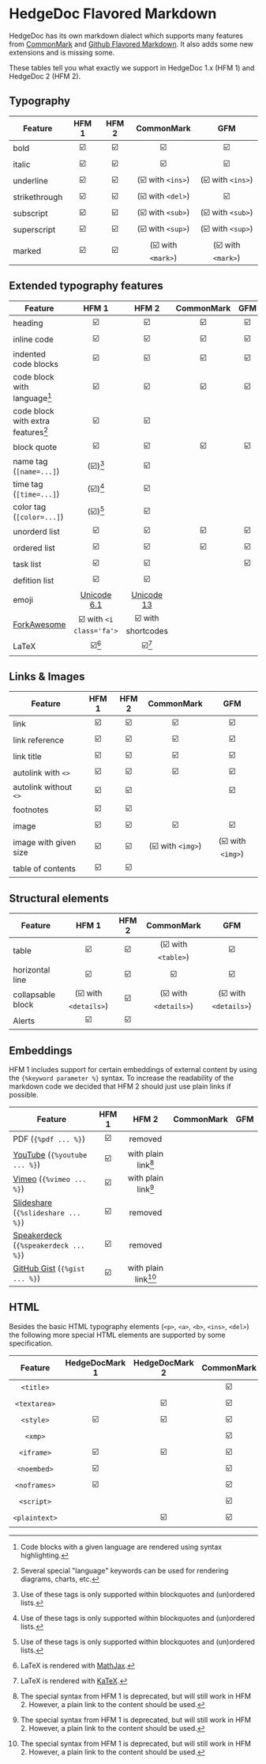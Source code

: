 # HedgeDoc Flavored Markdown

HedgeDoc has its own markdown dialect which supports many features from [CommonMark][commonmark]
and [Github Flavored Markdown][gfm]. It also adds some new extensions and is missing some.

These tables tell you what exactly we support in HedgeDoc 1.x (HFM 1) and HedgeDoc 2 (HFM 2).

## Typography

| Feature       | HFM 1 | HFM 2 |     CommonMark     |        GFM         |
|---------------|:-----:|:-----:|:------------------:|:------------------:|
| bold          |  ☑️   |  ☑️   |         ☑️         |         ☑️         |
| italic        |  ☑️   |  ☑️   |         ☑️         |         ☑️         |
| underline     |  ☑️   |  ☑️   | (☑️ with `<ins>`)  | (☑️ with `<ins>`)  |
| strikethrough |  ☑️   |  ☑️   | (☑️ with `<del>`)  |         ☑️         |
| subscript     |  ☑️   |  ☑️   | (☑️ with `<sub>`)  | (☑️ with `<sub>`)  |
| superscript   |  ☑️   |  ☑️   | (☑️ with `<sup>`)  | (☑️ with `<sup>`)  |
| marked        |  ☑️   |  ☑️   | (☑️ with `<mark>`) | (☑️ with `<mark>`) |

## Extended typography features

| Feature                                     |          HFM 1           |          HFM 2           | CommonMark | GFM |
|---------------------------------------------|:------------------------:|:------------------------:|:----------:|:---:|
| heading                                     |            ☑️            |            ☑️            |     ☑️     | ☑️  |
| inline code                                 |            ☑️            |            ☑️            |     ☑️     | ☑️  |
| indented code blocks                        |            ☑️            |            ☑️            |     ☑️     | ☑️  |
| code block with language[^highlight]        |            ☑️            |            ☑️            |     ☑️     | ☑️  |
| code block with extra features[^extra-code] |            ☑️            |            ☑️            |            |     |
| block quote                                 |            ☑️            |            ☑️            |     ☑️     | ☑️  |
| name tag (`[name=...]`)                     |    (☑️)[^in-bq-list]     |            ☑️            |            |     |
| time tag (`[time=...]`)                     |    (☑️)[^in-bq-list]     |            ☑️            |            |     |
| color tag (`[color=...]`)                   |    (☑️)[^in-bq-list]     |            ☑️            |            |     |
| unorderd list                               |            ☑️            |            ☑️            |     ☑️     | ☑️  |
| ordered list                                |            ☑️            |            ☑️            |     ☑️     | ☑️  |
| task list                                   |            ☑️            |            ☑️            |            | ☑️  |
| defition list                               |            ☑️            |            ☑️            |            |     |
| emoji                                       | [Unicode 6.1][unicode-6] | [Unicode 13][unicode-13] |            |     |
| [ForkAwesome][fa]                           | ☑️ with `<i class='fa'>` |    ☑️ with shortcodes    |            |     |
| LaTeX                                       |         ☑️[^mj]          |         ☑️[^kt]          |            |     |

[^highlight]: Code blocks with a given language are rendered using syntax highlighting.
[^extra-code]: Several special "language" keywords can be used for rendering diagrams, charts, etc.
[^in-bq-list]: Use of these tags is only supported within blockquotes and (un)ordered lists.
[^mj]: LaTeX is rendered with [MathJax][mathjax].
[^kt]: LaTeX is rendered with [KaTeX][katex].

## Links & Images

| Feature               | HFM 1 | HFM 2 |    CommonMark     |        GFM        |
|-----------------------|:-----:|:-----:|:-----------------:|:-----------------:|
| link                  |  ☑️   |  ☑️   |        ☑️         |        ☑️         |
| link reference        |  ☑️   |  ☑️   |        ☑️         |        ☑️         |
| link title            |  ☑️   |  ☑️   |        ☑️         |        ☑️         |
| autolink with `<>`    |  ☑️   |  ☑️   |        ☑️         |        ☑️         |
| autolink without `<>` |  ☑️   |  ☑️   |                   |        ☑️         |
| footnotes             |  ☑️   |  ☑️   |                   |                   |
| image                 |  ☑️   |  ☑️   |        ☑️         |        ☑️         |
| image with given size |  ☑️   |  ☑️   | (☑️ with `<img>`) | (☑️ with `<img>`) |
| table of contents     |  ☑️   |  ☑️   |                   |                   |

## Structural elements

| Feature           |         HFM 1         | HFM 2 |      CommonMark       |          GFM          |
|-------------------|:---------------------:|:-----:|:---------------------:|:---------------------:|
| table             |          ☑️           |  ☑️   |  (☑️ with `<table>`)  |          ☑️           |
| horizontal line   |          ☑️           |  ☑️   |          ☑️           |          ☑️           |
| collapsable block | (☑️ with `<details>`) |  ☑️   | (☑️ with `<details>`) | (☑️ with `<details>`) |
| Alerts            |          ☑️           |  ☑️   |                       |                       |

## Embeddings

HFM 1 includes support for certain embeddings of external content by using the `{%keyword parameter %}` syntax. To
increase the readability of the markdown code we decided that HFM 2 should just use plain links if possible.

| Feature                                             | HFM 1 |          HFM 2          | CommonMark | GFM |
|-----------------------------------------------------|:-----:|:-----------------------:|:----------:|:---:|
| PDF (`{%pdf ... %}`)                                |  ☑️   |         removed         |            |     |
| [YouTube][youtube] (`{%youtube ... %}`)             |  ☑️   | with plain link[^embed] |            |     |
| [Vimeo][vimeo] (`{%vimeo ... %}`)                   |  ☑️   | with plain link[^embed] |            |     |
| [Slideshare][slideshare] (`{%slideshare ... %}`)    |  ☑️   |         removed         |            |     |
| [Speakerdeck][speakerdeck] (`{%speakerdeck ... %}`) |  ☑️   |         removed         |            |     |
| [GitHub Gist][gist] (`{%gist ... %}`)               |  ☑️   | with plain link[^embed] |            |     |

[^embed]: The special syntax from HFM 1 is deprecated, but will still work in HFM 2. However, a plain link to the
content should be used.

## HTML

Besides the basic HTML typography elements (`<p>`, `<a>`, `<b>`, `<ins>`, `<del>`) the following more special HTML
elements are supported by some specification.

|    Feature    | HedgeDocMark 1 | HedgeDocMark 2 | CommonMark | GFM |
|:-------------:|:--------------:|:--------------:|:----------:|:---:|
|   `<title>`   |                |                |     ☑️     |     |
| `<textarea>`  |                |       ☑️       |     ☑️     |     |
|   `<style>`   |       ☑️       |       ☑️       |     ☑️     |     |
|    `<xmp>`    |                |                |     ☑️     |     |
|  `<iframe>`   |       ☑️       |       ☑️       |     ☑️     |     |
|  `<noembed>`  |       ☑️       |                |     ☑️     |     |
| `<noframes>`  |       ☑️       |                |     ☑️     |     |
|  `<script>`   |                |                |     ☑️     |     |
| `<plaintext>` |                |       ☑️       |     ☑️     |     |

[fa]: https://forkaweso.me/

[youtube]: https://www.youtube.com/

[vimeo]: https://vimeo.com/

[slideshare]: https://www.slideshare.net/

[speakerdeck]: https://speakerdeck.com/

[gist]: https://gist.github.com/

[mathjax]: https://www.mathjax.org/

[katex]: https://katex.org/

[gfm]: https://github.github.com/gfm/

[commonmark]: https://spec.commonmark.org/

[unicode-6]: https://unicode.org/versions/Unicode6.1.0/

[unicode-13]: https://unicode.org/versions/Unicode13.0.0/
